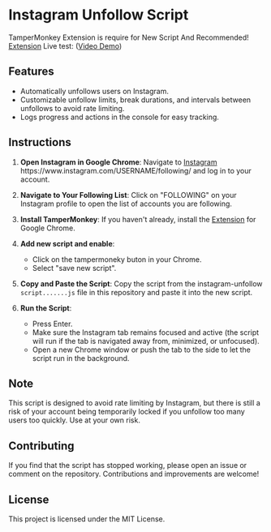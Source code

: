 # Instagram Unfollow Script

TamperMonkey Extension is require for New Script And Recommended! [Extension](https://chromewebstore.google.com/detail/tampermonkey/dhdgffkkebhmkfjojejmpbldmpobfkfo)
Live test: ([Video Demo](https://vimeo.com/957655986/6291a75896?share=copy))

## Features

- Automatically unfollows users on Instagram.
- Customizable unfollow limits, break durations, and intervals between unfollows to avoid rate limiting.
- Logs progress and actions in the console for easy tracking.

## Instructions

1. **Open Instagram in Google Chrome**:
   Navigate to [Instagram](https://www.instagram.com](https://www.instagram.com/kamrankhoxa/following/)) https://www.instagram.com/USERNAME/following/ and log in to your account.

2. **Navigate to Your Following List**:
   Click on "FOLLOWING" on your Instagram profile to open the list of accounts you are following.

3. **Install TamperMonkey**:
   If you haven't already, install the [Extension](https://chromewebstore.google.com/detail/tampermonkey/dhdgffkkebhmkfjojejmpbldmpobfkfo) for Google Chrome.

4. **Add new script and enable**:
   - Click on the tampermoneky buton in your Chrome.
   - Select "save new script".

5. **Copy and Paste the Script**:
   Copy the script from the instagram-unfollow `script.......js` file in this repository and paste it into the new script.

6. **Run the Script**:
   - Press Enter.
   - Make sure the Instagram tab remains focused and active (the script will run if the tab is navigated away from, minimized, or unfocused).
   - Open a new Chrome window or push the tab to the side to let the script run in the background.

## Note

This script is designed to avoid rate limiting by Instagram, but there is still a risk of your account being temporarily locked if you unfollow too many users too quickly. Use at your own risk.

## Contributing

If you find that the script has stopped working, please open an issue or comment on the repository. Contributions and improvements are welcome!

## License

This project is licensed under the MIT License.
